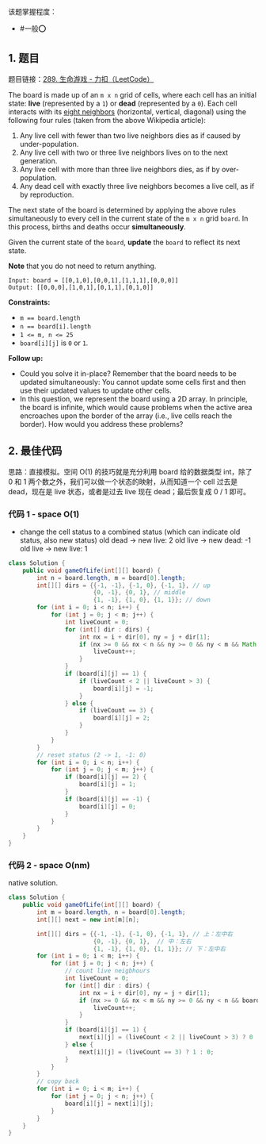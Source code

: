 
该题掌握程度：
- #一般⭕️

## 1. 题目
题目链接：[289. 生命游戏 - 力扣（LeetCode）](https://leetcode.cn/problems/game-of-life/)

The board is made up of an `m x n` grid of cells, where each cell has an initial state: **live** (represented by a `1`) or **dead** (represented by a `0`). Each cell interacts with its [eight neighbors](https://en.wikipedia.org/wiki/Moore_neighborhood) (horizontal, vertical, diagonal) using the following four rules (taken from the above Wikipedia article):

1. Any live cell with fewer than two live neighbors dies as if caused by under-population.
2. Any live cell with two or three live neighbors lives on to the next generation.
3. Any live cell with more than three live neighbors dies, as if by over-population.
4. Any dead cell with exactly three live neighbors becomes a live cell, as if by reproduction.

The next state of the board is determined by applying the above rules simultaneously to every cell in the current state of the `m x n` grid `board`. In this process, births and deaths occur **simultaneously**.

Given the current state of the `board`, **update** the `board` to reflect its next state.

**Note** that you do not need to return anything.



```
Input: board = [[0,1,0],[0,0,1],[1,1,1],[0,0,0]]
Output: [[0,0,0],[1,0,1],[0,1,1],[0,1,0]]
```

**Constraints:**

- `m == board.length`
- `n == board[i].length`
- `1 <= m, n <= 25`
- `board[i][j]` is `0` or `1`.

 

**Follow up:**

- Could you solve it in-place? Remember that the board needs to be updated simultaneously: You cannot update some cells first and then use their updated values to update other cells.
- In this question, we represent the board using a 2D array. In principle, the board is infinite, which would cause problems when the active area encroaches upon the border of the array (i.e., live cells reach the border). How would you address these problems?



## 2. 最佳代码

思路：直接模拟。空间 O(1) 的技巧就是充分利用 board 给的数据类型 int，除了 0 和 1 两个数之外，我们可以做一个状态的映射，从而知道一个 cell 过去是 dead，现在是 live 状态，或者是过去 live 现在 dead；最后恢复成 0 / 1 即可。


### 代码 1 - space O(1)
- change the cell status to a combined status (which can indicate old status, also new status)
    old dead -> new live: 2
    old live -> new dead: -1
    old live -> new live: 1
```java
class Solution {
    public void gameOfLife(int[][] board) {
        int n = board.length, m = board[0].length;
        int[][] dirs = {{-1, -1}, {-1, 0}, {-1, 1}, // up
                        {0, -1}, {0, 1}, // middle
                        {1, -1}, {1, 0}, {1, 1}}; // down
        for (int i = 0; i < n; i++) {
            for (int j = 0; j < m; j++) {
                int liveCount = 0;
                for (int[] dir : dirs) {
                    int nx = i + dir[0], ny = j + dir[1];
                    if (nx >= 0 && nx < n && ny >= 0 && ny < m && Math.abs(board[nx][ny]) == 1) {
                        liveCount++;
                    }
                }
                if (board[i][j] == 1) {
                    if (liveCount < 2 || liveCount > 3) {
                        board[i][j] = -1;
                    }
                } else {
                    if (liveCount == 3) {
                        board[i][j] = 2;
                    }
                }
            }
        }
        // reset status (2 -> 1, -1: 0)
        for (int i = 0; i < n; i++) {
            for (int j = 0; j < m; j++) {
                if (board[i][j] == 2) {
                    board[i][j] = 1;
                }
                if (board[i][j] == -1) {
                    board[i][j] = 0;
                }
            }
        }
    }
}
```
### 代码 2 - space O(nm)
native solution.
```java
class Solution {
    public void gameOfLife(int[][] board) {
        int m = board.length, n = board[0].length;
        int[][] next = new int[m][n];

        int[][] dirs = {{-1, -1}, {-1, 0}, {-1, 1}, // 上：左中右
						{0, -1}, {0, 1},  // 中：左右
					    {1, -1}, {1, 0}, {1, 1}}; // 下：左中右
        for (int i = 0; i < m; i++) {
            for (int j = 0; j < n; j++) {
                // count live neigbhours
                int liveCount = 0;
                for (int[] dir : dirs) {
                    int nx = i + dir[0], ny = j + dir[1];
                    if (nx >= 0 && nx < m && ny >= 0 && ny < n && board[nx][ny] == 1) {
                        liveCount++;
                    }
                }
                if (board[i][j] == 1) {
                    next[i][j] = (liveCount < 2 || liveCount > 3) ? 0 : 1;
                } else {
                    next[i][j] = (liveCount == 3) ? 1 : 0;
                }
            }
        }
        // copy back
        for (int i = 0; i < m; i++) {
            for (int j = 0; j < n; j++) {
                board[i][j] = next[i][j];
            }
        }
    }
}
```
